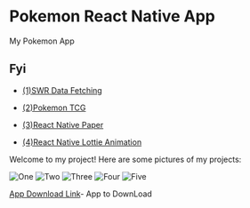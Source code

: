 # Pokemon React Native App
 My Pokemon App

## Fyi 
* [(1)SWR Data Fetching](https://swr.vercel.app/)

* [(2)Pokemon TCG](https://dev.pokemontcg.io/dashboard)

* [(3)React Native Paper](https://callstack.github.io/react-native-paper/)

* [(4)React Native Lottie Animation](https://lottiefiles.com/)

 



Welcome to my project! Here are some pictures of my projects:

![One](assets/images/image1.jpg)
![Two](assetsimages/image2.png)
![Three](assetsimages/image3.png)
![Four](assetsimages/image4.png)
![Five](assetsimages/image5.png)

[App Download Link](https://drive.google.com/file/d/1kOzJJIUa_K_Tt7lIG8f-GWt_AgL4du0A/view?usp=sharing)- App to DownLoad

